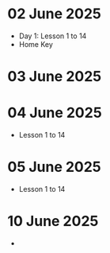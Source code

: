 # 02 June 2025

- Day 1: Lesson 1 to 14 
- Home Key 

# 03 June 2025

# 04 June 2025
- Lesson 1 to 14 

# 05 June 2025
- Lesson 1 to 14 

# 10 June 2025
- 